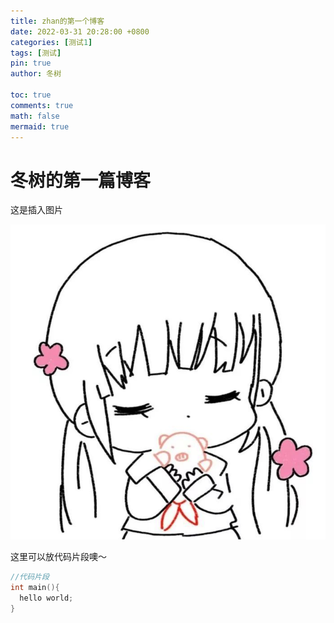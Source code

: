 ```yaml
---
title: zhan的第一个博客
date: 2022-03-31 20:28:00 +0800
categories: [测试1]
tags: [测试]
pin: true
author: 冬树

toc: true
comments: true
math: false
mermaid: true
---
```


# 冬树的第一篇博客

这是插入图片

![可爱的女孩](/assets/2022-3-31-firstblog/girl.jpg)

这里可以放代码片段噢～
```c++
//代码片段
int main(){
  hello world;
}
```
